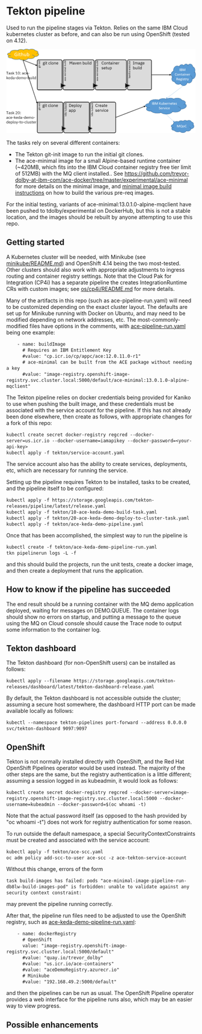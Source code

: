 # Tekton pipeline

Used to run the pipeline stages via Tekton. Relies on the same IBM Cloud kubernetes cluster as 
before, and can also be run using OpenShift (tested on 4.12).

![Pipeline overview](ace-keda-demo-pipeline-picture.png)

The tasks rely on several different containers:

- The Tekton git-init image to run the initial git clones.
- The ace-minimal image for a small Alpine-based runtime container (~420MB, which fits into the IBM 
Cloud container registry free tier limit of 512MB) with the MQ client installed..  See 
https://github.com/trevor-dolby-at-ibm-com/ace-docker/tree/master/experimental/ace-minimal for more 
details on the minimal image, and [minimal image build instructions](minimal-image-build/README.md)
on how to build the various pre-req images.

For the initial testing, variants of ace-minimal:13.0.1.0-alpine-mqclient have been pushed to tdolby/experimental 
on DockerHub, but this is not a stable location, and the images should be rebuilt by anyone attempting 
to use this repo.

## Getting started

A Kubernetes cluster will be needed, with Minikube (see [minikube/README.md](/tekton/minikube/README.md)) and
OpenShift 4.14 being the two most-tested. Other clusters should also work with appropriate adjustments to
ingress routing and container registry settings. Note that the Cloud Pak for Integration (CP4i) has a separate
pipeline the creates IntegrationRuntime CRs with custom images; see [os/cp4i/README.md](/tekton/os/cp4i/README.md)
for more details.

Many of the artifacts in this repo (such as ace-pipeline-run.yaml) will need to be customized depending on
the exact cluster layout. The defaults are set up for Minikube running with Docker on Ubuntu, and may need
to be modified depending on network addresses, etc. The most-commonly-modified files have options in the
comments, with [ace-pipeline-run.yaml](ace-pipeline-run.yaml) being one example:
```
    - name: buildImage
      # Requires an IBM Entitlement Key
      #value: "cp.icr.io/cp/appc/ace:12.0.11.0-r1"
      # ace-minimal can be built from the ACE package without needing a key
      #value: "image-registry.openshift-image-registry.svc.cluster.local:5000/default/ace-minimal:13.0.1.0-alpine-mqclient"
```


 The Tekton pipeline relies on docker credentials being provided for Kaniko to use when pushing 
the built image, and these credentials must be associated with the service account for the pipeline. 
If this has not already been done elsewhere, then create as follows, with appropriate changes for a 
fork of this repo:
```
kubectl create secret docker-registry regcred --docker-server=us.icr.io --docker-username=iamapikey --docker-password=<your-api-key>
kubectl apply -f tekton/service-account.yaml
```
The service account also has the ability to create services, deployments, etc, which are necessary 
for running the service.

Setting up the pipeline requires Tekton to be installed, tasks to be created, and the pipeline itself
to be configured:
```
kubectl apply -f https://storage.googleapis.com/tekton-releases/pipeline/latest/release.yaml
kubectl apply -f tekton/10-ace-keda-demo-build-task.yaml
kubectl apply -f tekton/20-ace-keda-demo-deploy-to-cluster-task.yaml
kubectl apply -f tekton/ace-keda-demo-pipeline.yaml
```

Once that has been accomplished, the simplest way to run the pipeline is
```
kubectl create -f tekton/ace-keda-demo-pipeline-run.yaml
tkn pipelinerun logs -L -f
```

and this should build the projects, run the unit tests, create a docker image, and then create a 
deployment that runs the application.

## How to know if the pipeline has succeeded

The end result should be a running container with the MQ demo application deployed, waiting for
messages on DEMO.QUEUE. The container logs should show no errors on startup, and putting a message
to the queue using the MQ on Cloud console should cause the Trace node to output some information
to the container log.

## Tekton dashboard

The Tekton dashboard (for non-OpenShift users) can be installed as follows:
```
kubectl apply --filename https://storage.googleapis.com/tekton-releases/dashboard/latest/tekton-dashboard-release.yaml
```

By default, the Tekton dashboard is not accessible outside the cluster; assuming a secure host
somewhere, the dashboard HTTP port can be made available locally as follows:
```
kubectl --namespace tekton-pipelines port-forward --address 0.0.0.0 svc/tekton-dashboard 9097:9097
```

## OpenShift

Tekton is not normally installed directly with OpenShift, and the Red Hat OpenShift Pipelines operator
would be used instead. The majority of the other steps are the same, but the registry authentication is 
a little different; assuming a session logged in as kubeadmin, it would look as follows:
```
kubectl create secret docker-registry regcred --docker-server=image-registry.openshift-image-registry.svc.cluster.local:5000 --docker-username=kubeadmin --docker-password=$(oc whoami -t)
```
Note that the actual password itself (as opposed to the hash provided by "oc whoami -t") does not 
work for registry authentication for some reason.

To run outside the default namespace, a special SecurityContextConstraints must be created and
associated with the service account:
```
kubectl apply -f tekton/ace-scc.yaml
oc adm policy add-scc-to-user ace-scc -z ace-tekton-service-account
```
Without this change, errors of the form
```
task build-images has failed: pods "ace-minimal-image-pipeline-run-db8lw-build-images-pod" is forbidden: unable to validate against any security context constraint: 
```
may prevent the pipeline running correctly.

After that, the pipeline run files need to be adjusted to use the OpenShift registry, such 
as [ace-keda-demo-pipeline-run.yaml](ace-keda-demo-pipeline-run.yaml):
```
    - name: dockerRegistry
      # OpenShift
      value: "image-registry.openshift-image-registry.svc.cluster.local:5000/default"
      #value: "quay.io/trevor_dolby"
      #value: "us.icr.io/ace-containers"
      #value: "aceDemoRegistry.azurecr.io"
      # Minikube
      #value: "192.168.49.2:5000/default"
```
and then the pipelines can be run as usual. The OpenShift Pipeline operator provides a 
web interface for the pipeline runs also, which may be an easier way to view progress.

## Possible enhancements

